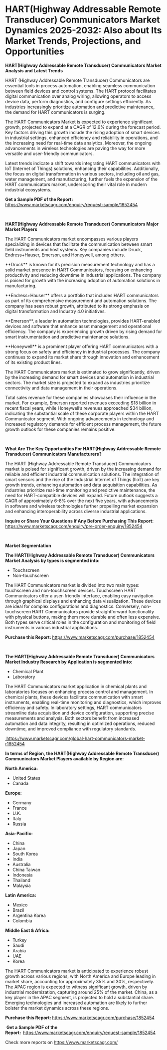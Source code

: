 <p><h1>HART(Highway Addressable Remote Transducer) Communicators Market Dynamics 2025-2032: Also about Its Market Trends, Projections, and Opportunities</h1></p><p><strong>HART(Highway Addressable Remote Transducer) Communicators Market Analysis and Latest Trends</strong></p>
<p><p>HART (Highway Addressable Remote Transducer) Communicators are essential tools in process automation, enabling seamless communication between field devices and control systems. The HART protocol facilitates digital communication over analog wiring, allowing operators to access device data, perform diagnostics, and configure settings efficiently. As industries increasingly prioritize automation and predictive maintenance, the demand for HART communicators is surging.</p><p>The HART Communicators Market is expected to experience significant growth, projected to expand at a CAGR of 12.6% during the forecast period. Key factors driving this growth include the rising adoption of smart devices in industrial settings, enhanced efficiency and reliability in operations, and the increasing need for real-time data analytics. Moreover, the ongoing advancements in wireless technologies are paving the way for more versatile and user-friendly communicators.</p><p>Latest trends indicate a shift towards integrating HART communicators with IoT (Internet of Things) solutions, enhancing their capabilities. Additionally, the focus on digital transformation in various sectors, including oil and gas, water management, and manufacturing, further fuels the expansion of the HART communicators market, underscoring their vital role in modern industrial ecosystems.</p></p>
<p><strong>Get a Sample PDF of the Report:&nbsp;</strong> <a href="https://www.marketscagr.com/enquiry/request-sample/1852454?utm_campaign=3249&utm_medium=2&utm_source=Github&utm_content=ia&utm_term=12042025&utm_id=harthighway-addressable-remote-transducer-communicators">https://www.marketscagr.com/enquiry/request-sample/1852454</a></p>
<p>&nbsp;</p>
<p><strong>HART(Highway Addressable Remote Transducer) Communicators Major Market Players</strong></p>
<p><p>The HART Communicators market encompasses various players specializing in devices that facilitate the communication between smart field instruments and host systems. Key companies include Druck, Endress+Hauser, Emerson, and Honeywell, among others.</p><p>**Druck** is known for its precision measurement technology and has a solid market presence in HART Communicators, focusing on enhancing productivity and reducing downtime in industrial applications. The company is poised for growth with the increasing adoption of automation solutions in manufacturing.</p><p>**Endress+Hauser** offers a portfolio that includes HART communicators as part of its comprehensive measurement and automation solutions. The company has seen robust growth, attributed to its strong emphasis on digital transformation and Industry 4.0 initiatives.</p><p>**Emerson**, a leader in automation technologies, provides HART-enabled devices and software that enhance asset management and operational efficiency. The company is experiencing growth driven by rising demand for smart instrumentation and predictive maintenance solutions.</p><p>**Honeywell** is a prominent player offering HART communicators with a strong focus on safety and efficiency in industrial processes. The company continues to expand its market share through innovation and enhancement of its existing product lines.</p><p>The HART Communicators market is estimated to grow significantly, driven by the increasing demand for smart devices and automation in industrial sectors. The market size is projected to expand as industries prioritize connectivity and data management in their operations.</p><p>Total sales revenue for these companies showcases their influence in the market. For example, Emerson reported revenues exceeding $18 billion in recent fiscal years, while Honeywell’s revenues approached $34 billion, indicating the substantial scale of these corporate players within the HART Communicator segment. With ongoing advancements in technology and increased regulatory demands for efficient process management, the future growth outlook for these companies remains positive.</p></p>
<p>&nbsp;</p>
<p><strong>What Are The Key Opportunities For HART(Highway Addressable Remote Transducer) Communicators Manufacturers?</strong></p>
<p><p>The HART (Highway Addressable Remote Transducer) Communicators market is poised for significant growth, driven by the increasing demand for reliable and efficient industrial communication solutions. The integration of smart sensors and the rise of the Industrial Internet of Things (IIoT) are key growth trends, enhancing automation and data acquisition capabilities. As industries prioritize real-time monitoring and predictive maintenance, the need for HART-compatible devices will expand. Future outlook suggests a CAGR of approximately 6-8% over the next five years, with advancements in software and wireless technologies further propelling market expansion and enhancing interoperability across diverse industrial applications.</p></p>
<p><strong>Inquire or Share Your Questions If Any Before Purchasing This Report:</strong> <a href="https://www.marketscagr.com/enquiry/pre-order-enquiry/1852454?utm_campaign=3249&utm_medium=2&utm_source=Github&utm_content=ia&utm_term=12042025&utm_id=harthighway-addressable-remote-transducer-communicators">https://www.marketscagr.com/enquiry/pre-order-enquiry/1852454</a></p>
<p>&nbsp;</p>
<p><strong>Market Segmentation</strong></p>
<p><strong>The HART(Highway Addressable Remote Transducer) Communicators Market Analysis by types is segmented into:</strong></p>
<p><ul><li>Touchscreen</li><li>Non-touchscreen</li></ul></p>
<p><p>The HART Communicators market is divided into two main types: touchscreen and non-touchscreen devices. Touchscreen HART Communicators offer a user-friendly interface, enabling easy navigation through graphical displays and enhancing data visualization. These devices are ideal for complex configurations and diagnostics. Conversely, non-touchscreen HART Communicators provide straightforward functionality with physical buttons, making them more durable and often less expensive. Both types serve critical roles in the configuration and monitoring of field instruments in various industrial applications.</p></p>
<p><strong>Purchase this Report:&nbsp;</strong><a href="https://www.marketscagr.com/purchase/1852454?utm_campaign=3249&utm_medium=2&utm_source=Github&utm_content=ia&utm_term=12042025&utm_id=harthighway-addressable-remote-transducer-communicators">https://www.marketscagr.com/purchase/1852454</a></p>
<p>&nbsp;</p>
<p><strong>The HART(Highway Addressable Remote Transducer) Communicators Market Industry Research by Application is segmented into:</strong></p>
<p><ul><li>Chemical Plant</li><li>Laboratory</li></ul></p>
<p><p>The HART Communicators market application in chemical plants and laboratories focuses on enhancing process control and management. In chemical plants, these devices facilitate communication with smart instruments, enabling real-time monitoring and diagnostics, which improves efficiency and safety. In laboratory settings, HART communicators streamline data acquisition and device configuration, supporting precise measurements and analysis. Both sectors benefit from increased automation and data integrity, resulting in optimized operations, reduced downtime, and improved compliance with regulatory standards.</p></p>
<p><a href="https://www.marketscagr.com/global-hart-communicators-market-r1852454?utm_campaign=3249&utm_medium=2&utm_source=Github&utm_content=ia&utm_term=12042025&utm_id=harthighway-addressable-remote-transducer-communicators">&nbsp;https://www.marketscagr.com/global-hart-communicators-market-r1852454</a></p>
<p><strong>In terms of Region, the HART(Highway Addressable Remote Transducer) Communicators Market Players available by Region are:</strong></p>
<p>
    <p> <strong> North America: </strong>
        <ul>
            <li>United States</li>
            <li>Canada</li>
        </ul>
        </p> 
    <p> <strong> Europe: </strong>
        <ul>
            <li>Germany</li>
            <li>France</li>
            <li>U.K.</li>
            <li>Italy</li>
            <li>Russia</li>
        </ul>
        </p> 
    <p> <strong> Asia-Pacific: </strong>
        <ul>
            <li>China</li>
            <li>Japan</li>
            <li>South Korea</li>
            <li>India</li>
            <li>Australia</li>
            <li>China Taiwan</li>
            <li>Indonesia</li>
            <li>Thailand</li>
            <li>Malaysia</li>
        </ul>
        </p> 
    <p> <strong> Latin America: </strong>
        <ul>
            <li>Mexico</li>
            <li>Brazil</li>
            <li>Argentina Korea</li>
            <li>Colombia</li>
        </ul>
        </p> 
    <p> <strong> Middle East & Africa: </strong>
        <ul>
            <li>Turkey</li>
            <li>Saudi</li>
            <li>Arabia</li>
            <li>UAE</li>
            <li>Korea</li>
        </ul>
    </p>
    </p>
<p><p>The HART Communicators market is anticipated to experience robust growth across various regions, with North America and Europe leading in market share, accounting for approximately 35% and 30%, respectively. The APAC region is expected to witness significant growth, driven by industrial modernization, capturing around 25% of the market. China, as a key player in the APAC segment, is projected to hold a substantial share. Emerging technologies and increased automation are likely to further bolster the market dynamics across these regions.</p></p>
<p><strong>Purchase this Report: </strong><a href="https://www.marketscagr.com/purchase/1852454?utm_campaign=3249&utm_medium=2&utm_source=Github&utm_content=ia&utm_term=12042025&utm_id=harthighway-addressable-remote-transducer-communicators">https://www.marketscagr.com/purchase/1852454</a></p>
<p>&nbsp;<strong>Get a Sample PDF of the Report:&nbsp;&nbsp;</strong><a href="https://www.marketscagr.com/enquiry/request-sample/1852454?utm_campaign=3249&utm_medium=2&utm_source=Github&utm_content=ia&utm_term=12042025&utm_id=harthighway-addressable-remote-transducer-communicators">https://www.marketscagr.com/enquiry/request-sample/1852454</a></p>
<p><strong></strong></p>
<p>Check more reports on <a href="https://www.marketscagr.com/?utm_campaign=3249&utm_medium=2&utm_source=Github&utm_content=ia&utm_term=12042025&utm_id=harthighway-addressable-remote-transducer-communicators">https://www.marketscagr.com/</a></p>